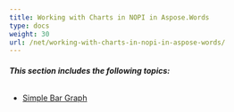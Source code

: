 ```yaml
---
title: Working with Charts in NOPI in Aspose.Words
type: docs
weight: 30
url: /net/working-with-charts-in-nopi-in-aspose-words/
---
```


###### **This section includes the following topics:** 

- [Simple Bar Graph](https://docs.aspose.com/words/net/simple-bar-graph/)
